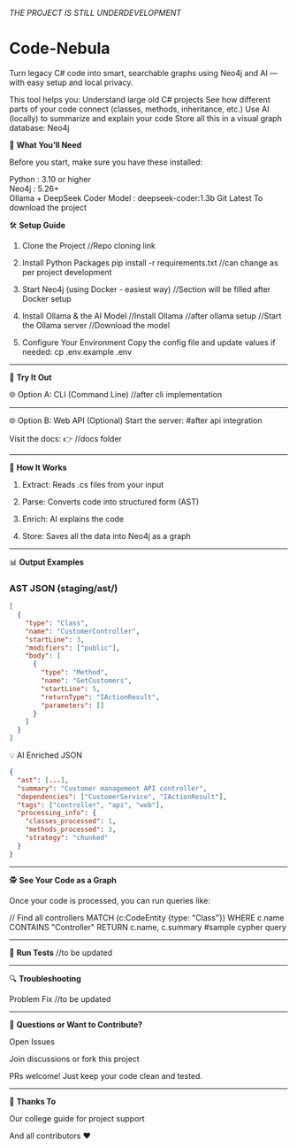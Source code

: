 *THE PROJECT IS STILL UNDERDEVELOPMENT*


# Code-Nebula
Turn legacy C# code into smart, searchable graphs using Neo4j and AI — with easy setup and local privacy.

This tool helps you:
Understand large old C# projects
See how different parts of your code connect (classes, methods, inheritance, etc.)
Use AI (locally) to summarize and explain your code
Store all this in a visual graph database: Neo4j


🚀 **What You’ll Need**

Before you start, make sure you have these installed:

Python : 3.10 or higher	           
Neo4j  : 5.26+	 
Ollama + DeepSeek Coder	Model : deepseek-coder:1.3b 
Git	Latest	To download the project


🛠️ __Setup Guide__

1. Clone the Project
//Repo cloning link

2. Install Python Packages
  pip install -r requirements.txt
   //can change as per project development 

3. Start Neo4j (using Docker - easiest way)
  //Section will be filled after Docker setup

4. Install Ollama & the AI Model
   //Install Ollama
   //after ollama setup
   //Start the Ollama server
   //Download the model

5. Configure Your Environment
  Copy the config file and update values if needed:
  cp .env.example .env

---

🧪 __Try It Out__

🌐 Option A: CLI (Command Line)
  //after cli implementation 

---

🌐 Option B: Web API (Optional)
    Start the server:
    #after api integration 

Visit the docs:
👉 //docs folder



---

🧠 **How It Works**

1. Extract: Reads .cs files from your input

2. Parse: Converts code into structured form (AST)

3. Enrich: AI explains the code

4. Store: Saves all the data into Neo4j as a graph


---

📊 **Output Examples**

### AST JSON (staging/ast/)
```json
[
  {
    "type": "Class",
    "name": "CustomerController",
    "startLine": 3,
    "modifiers": ["public"],
    "body": [
      {
        "type": "Method",
        "name": "GetCustomers",
        "startLine": 5,
        "returnType": "IActionResult",
        "parameters": []
      }
    ]
  }
]
```
💡 AI Enriched JSON

```json
{
  "ast": [...],
  "summary": "Customer management API controller",
  "dependencies": ["CustomerService", "IActionResult"],
  "tags": ["controller", "api", "web"],
  "processing_info": {
    "classes_processed": 1,
    "methods_processed": 3,
    "strategy": "chunked"
  }
}
```


---

🕵️ **See Your Code as a Graph**

Once your code is processed, you can run queries like:

// Find all controllers
MATCH (c:CodeEntity {type: "Class"})
WHERE c.name CONTAINS "Controller"
RETURN c.name, c.summary
#sample cypher query


---

🧪 **Run Tests**
//to be updated


---

🔍 **Troubleshooting**

Problem	Fix
//to be updated


---

💬 **Questions or Want to Contribute?**

Open Issues

Join discussions or fork this project

PRs welcome! Just keep your code clean and tested.


---



🙌 **Thanks To**

Our college guide for project support 

And all contributors ❤️


